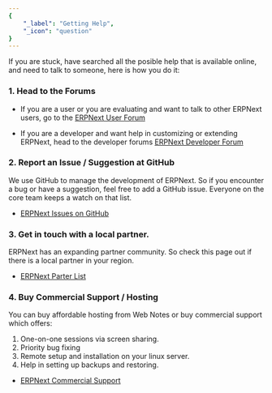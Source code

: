 ```yaml
---
{
	"_label": "Getting Help",
	"_icon": "question"
}
---
```

If you are stuck, have searched all the posible help that is available online, and need to talk to someone, here is how you do it:

### 1. Head to the Forums

- If you are a user or you are evaluating and want to talk to other ERPNext users, go to the [ERPNext User Forum](groups.google.com/group/erpnext-user-forum/)

- If you are a developer and want help in customizing or extending ERPNext, head to the developer forums [ERPNext Developer Forum](groups.google.com/group/erpnext-developer-forum/)

### 2. Report an Issue / Suggestion at GitHub

We use GitHub to manage the development of ERPNext. So if you encounter a bug or have a suggestion, feel free to add a GitHub issue. Everyone on the core team keeps a watch on that list.

- [ERPNext Issues on GitHub](https://github.com/webnotes/erpnext/issues)

### 3. Get in touch with a local partner.

ERPNext has an expanding partner community. So check this page out if there is a local partner in your region.

- [ERPNext Parter List](https://erpnext.com/partners)

### 4. Buy Commercial Support / Hosting

You can buy affordable hosting from Web Notes or buy commercial support which offers:

1. One-on-one sessions via screen sharing.
1. Priority bug fixing
1. Remote setup and installation on your linux server.
1. Help in setting up backups and restoring.

- [ERPNext Commercial Support](http://erpnext.com/open-source-commercial-support)
